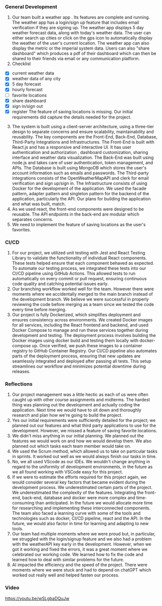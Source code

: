 ### General Development
1. Our team built a weather app . Its features are complete and running. The weather app has a login/sign up feature that includes email verification if they are signing up. The weather app displays 5 day weather forecast data, along with today's weather data. The user can either search up cities or click on the gps icon to automatically display the weather of the user's current location. The weather app can also display the metric or the imperial system data. Users can also "share dashboard" which produces a pdf of their dashboard which can then be shared to their friends via email or any communication platform.
2.  Checklist
- [x]  current weather data
- [x] weather data of any city
- [x] 5 day forecast
- [x] hourly forecast
- [ ] favorite locations
- [x] share dashboard
- [x] sign in/sign out
- [x] register
The feature of saving locations is missing. Our initial requirements did capture the details needed for the project.
3. The system is built using a client-server architecture, using a three-tier design to separate concerns and ensure scalability, maintainability and reusability. The key components are the Front-End, Back-End, Database, Third-Party Integrations and Infrastructures. The Front-End is built with React.js and has a responsive and interactive UI. It has user authentication and authorization , dashboard customization, sharing interface and weather data visualization. The Back-End was built using node.js and takes care of user authentication, token management, and APIs. The Database is built using MongoDB which stores the user's account information such as emails and passwords. The Third-party integrations consists of the OpenWeatherMapAPI and clerk for email verification and sign up/sign in. The Infrastructure consists of using Docker for the development of the application. We used the facade pattern, adapter pattern and singleton pattern for the backend of the application, particularly the API. Our plans for building the application and what was built, match.
4. As we used react, the front-end components were designed to be reusable. The API endpoints in the back-end are modular which separates concerns.
5. We need to implement the feature of saving locations as the user's favorites.
### CI/CD
1. For our project, we utilized unit testing with Jest and React Testing Library to validate the functionality of individual React components. These tests helped ensure that each component behaved as expected. To automate our testing process, we integrated these tests into our CI/CD pipeline using GitHub Actions. This allowed tests to run automatically on every commit or pull request, ensuring continuous code quality and catching potential issues early.
2. Our branching workflow worked well for the team. However there were moments where we accidentally merged to the main branch instead of the development branch. We believe we were successful in properly reviewing the code before merging as a team since we tested the code every time before merging. 
3. Our project is fully Dockerized, which simplifies deployment and ensures consistency across environments. We created Docker images for all services, including the React frontend and backend, and used Docker Compose to manage and run these services together during development and testing. The deployment process involves building the Docker images using docker build and testing them locally with docker-compose up. Once verified, we push these images to a container registry to GitHub Container Registry. Our CI/CD pipeline also automates parts of the deployment process, ensuring that new updates are seamlessly integrated and deployed after passing all tests. This setup streamlines our workflow and minimizes potential downtime during releases.
### Reflections
1. Our project management was a little hectic as each of us were often caught up with other course assignments and midterms. The hardest thing was planning out the development and actually coding the application. Next time we would have to sit down and thoroughly research and plan how we're going to build the project.
2. Yes our initial requirements were sufficiently detailed for the project; we planned out our features and what third party applications to use for the development. However, we missed a feature of saving favorite locations.
3. We didn't miss anything in our initial planning. We planned out the features we would work on and how we would develop them. We also planned out which tasks each team member would take on. 
4. We used the Scrum method, which allowed us to take on particular tasks in sprints. It worked out well as we would always finish our tasks in time. 
5. No, we all used VScode as our IDEs. We wouldn't change anything in regard to the uniformity of development environments, in the future as we all found working with VSCode easy for this project.
6.  If we were to estimate the efforts required for this project again, we would consider several key factors that became evident during the development process. We underestimated certain parts of the project. We underestimated the complexity of the features. Integrating the front-end, back-end, database and docker were more complex and time-consuming than anticipated. In the future we would allocate more time for researching and implementing these interconnected components. The team also faced a learning curve with some of the tools and technologies such as docker, CI/CD pipeline, react and the API. In the future, we would also factor in time for learning and adapting to new tools. 
7. Our team had multiple moments where we were proud but, in particular, we struggled with the login/signup feature and we also had a problem with the weatherAPI key early in the development. However, when we got it working and fixed the errors, it was a great moment where we celebrated our working code. We learned how to fix the code and learned how to deal with similar problems for the future.
8. AI impacted the efficiency and the speed of the project. There were moments where we were stuck and had to depend on chatGPT which worked out really well and helped fasten our process. 

### Video
https://youtu.be/wSLgbaDQuJw